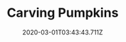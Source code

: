 ---
templateKey: blog-post
featuredpost: false
date: 2020-03-01T03:43:43.711Z
featuredimage: /img/quest_bg3.png
imgBg: quest_bg3
title: Carving Pumpkins
description: Caroline wants to carve a pumpkin with her daughter. She asked you to bring her one from the farm.
reward: 500 & 1 Friendship heart
tags:
  - Mail
  - fall
  - Fall 19
  - Caroline
  - Pumpkin
---